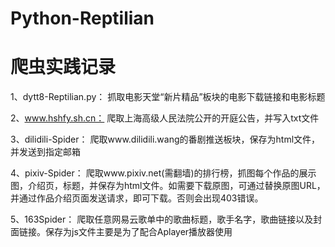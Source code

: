 # Python-Reptilian
爬虫实践记录
===========

1、dytt8-Reptilian.py：
  抓取电影天堂“新片精品”板块的电影下载链接和电影标题
  
2、www.hshfy.sh.cn：
  爬取上海高级人民法院公开的开庭公告，并写入txt文件
  
3、dilidili-Spider：
  爬取www.dilidili.wang的番剧推送板块，保存为html文件，并发送到指定邮箱
  
4、pixiv-Spider：
  爬取www.pixiv.net(需翻墙)的排行榜，抓图每个作品的展示图，介绍页，标题，并保存为html文件。如需要下载原图，可通过替换原图URL，并通过作品介绍页面发送请求，即可下载。否则会出现403错误。
  
5、163Spider：
  爬取任意网易云歌单中的歌曲标题，歌手名字，歌曲链接以及封面链接。保存为js文件主要是为了配合Aplayer播放器使用
